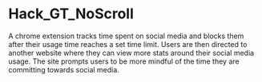 # Hack_GT_NoScroll
A chrome extension tracks time spent on social media and blocks them after their usage time reaches a set time limit.
Users are then directed to another website where they can view more stats around their social media usage.
The site prompts users to be more mindful of the time they are committing towards social media.
